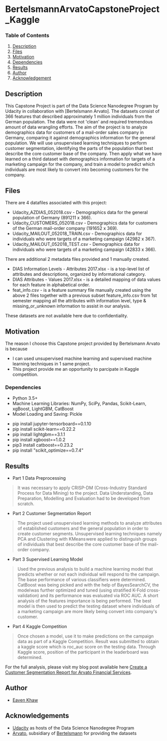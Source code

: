 # BertelsmannArvatoCapstoneProject_Kaggle

### Table of Contents

1. [Description](#description)
2. [Files](#files)
3. [Motivation](#motivation)
4. [Dependencies](#dependencies)
5. [Results](#results)
6. [Author](#author)
7. [Acknowledgement](#acknowledgement)


## Description <a name="description"></a>

This Capstone Project is part of the Data Science Nanodegree Program by Udacity in collaboration with [Bertelsmann Arvato]. The datasets consist of 366 features that described approximately 1 million individuals from the German population. 
The data were not 'clean' and required tremendous amount of data wrangling efforts. The aim of the project is to analyze demographics data for customers of a mail-order sales company in Germany, comparing it against demographics information for the general population. We will use unsupervised learning techniques to perform customer segmentation, identifying the parts of the population that best describe the core customer base of the company. Then apply what we have learned on a third dataset with demographics information for targets of a marketing campaign for the company, and train a model to predict which individuals are most likely to convert into becoming customers for the company.

## Files <a name="files"></a>

There are 4 datafiles associated with this project: 
* Udacity_AZDIAS_052018.csv - Demographics data for the general population of Germany (891211 x 366).
* Udacity_CUSTOMERS_052018.csv - Demographics data for customers of the German mail-order company (191652 x 369).
* Udacity_MAILOUT_052018_TRAIN.csv - Demographics data for individuals who were targets of a marketing campaign (42982 x 367).
* Udacity_MAILOUT_052018_TEST.csv - Demographics data for individuals who were targets of a marketing campaign (42833 x 366).

There are additional 2 metadata files provided and 1 manually created.
* DIAS Information Levels - Attributes 2017.xlsx - is a top-level list of attributes and descriptions, organized by informational category.
* DIAS Attributes - Values 2017.xlsx - is a detailed mapping of data values for each feature in alphabetical order.
* feat_info.csv - is a feature summary file manually created using the above 2 files together with a previous subset feature_info.csv from 1st semester mapping all the attributes with information level, type & missing_or_unknown information to assist in our analysis.

These datasets are not available here due to confidentiality.

## Motivation <a name="motivation"></a>
The reason I choose this Capstone project provided by Bertelsmann Arvato is because
 - I can used unsupervised machine learning and supervised machine learning techniques in 1 same project.
 - This project provide me an opportunity to parcipate in Kaggle competition. 

<a name="dependencies"></a>
### Dependencies
* Python 3.5+ 
* Machine Learning Libraries: NumPy, SciPy, Pandas, Scikit-Learn, xgBoost, LightGBM, CatBoost
* Model Loading and Saving: Pickle

 - pip install jupyter-tensorboard==0.1.10
 - pip install scikit-learn==0.22.2
 - pip install lightgbm==3.1.1
 - pip install xgboost==1.0.2
 - pip3 install catboost==0.23.2
 - pip install "scikit_optimize==0.7.4" 

## Results<a name="results"></a>

* Part 1 Data Preprocessing
> It was necessary to apply CRISP-DM (Cross-Industry Standard Process for Data Mining) to the project. Data Understanding, Data Preparation, Modelling and Evaluation had to be developed from scratch.
* Part 2 Customer Segmentation Report
 > The project used unsupervised learning methods to analyze attributes of established customers and the general population in order to create customer segments. Unsupervised learning techniques namely PCA and Clustering with KMeans were applied to distinguish groups of individuals that best describe the core customer base of the mail-order company.
* Part 3 Supervised Learning Model
> Used the previous analysis to build a machine learning model that predicts whether or not each individual will respond to the campaign. The base performance of various classifiers were determined. CatBoost was being picked and with the help of BayesSearchCV, the model was further optimized and tuned (using stratified K-Fold cross-validation) and its performance was evaluated via ROC AUC. A short analysis of the features importance is being performed. The best model is then used to predict the testing dataset where individuals of a marketing campaign are more likely being convert into company's customer.
* Part 4 Kaggle Competition
> Once chosen a model, use it to make predictions on the campaign data as part of a Kaggle Competition. Result was submitted to obtain a kaggle score which is roc_auc score on the testing data. Through Kaggle score, position of the participant in the leaderboard was determined.

For the full analysis, please visit my blog post available here [Create a Customer Segmentation Report for Arvato Financial Services](https://eavenkhaw.medium.com/create-a-customer-segmentation-report-for-arvato-financial-services-129f5ceaf14d).


## Author<a name="authors"></a>

* [Eaven Khaw](https://github.com/EavenK)


## Acknowledgements<a name="acknowledgement"></a>

* [Udacity](https://www.udacity.com/) as hosts of the Data Science Nanodegree Program
* [Arvato](https://www.arvato.us/), subsidiary of [Bertelsmann](https://www.bertelsmann.com/#st-1) for providing the datasets 
